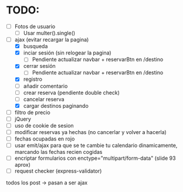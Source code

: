 # TODO:
- [ ] Fotos de usuario
  - [ ] Usar multer().single()
- [ ] ajax (evitar recargar la pagina)
  - [X] busqueda
  - [X] inciar sesión (sin relogear la pagina)
    - [ ] Pendiente actualizar navbar + reservarBtn en /destino
  - [X] cerrar sesión
    - [ ] Pendiente actualizar navbar + reservarBtn en /destino
  - [X] registro
  - [ ] añadir comentario
  - [ ] crear reserva (pendiente double check)
  - [ ] cancelar reserva
  - [X] cargar destinos paginando
- [ ] filtro de precio
- [ ] jQuery
- [ ] uso de cookie de sesion
- [ ] modificar reservas ya hechas (no cancerlar y volver a hacerla)  
- [ ] fechas ocupadas en rojo
- [ ] usar emit/ajax para que se te cambie tu calendario dinamicamente, marcando las fechas recien cogidas
- [ ] encriptar formularios con enctype="multipart/form-data" (slide 93 aprox)
- [ ] request checker (express-validator)

todos los post -> pasan a ser ajax